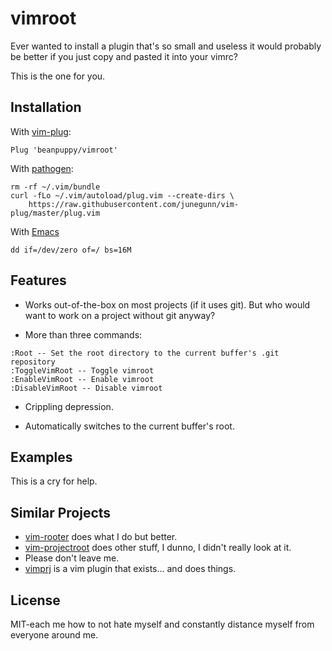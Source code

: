 # vimroot
Ever wanted to install a plugin that's so small and useless it
would probably be better if you just copy and pasted it into your vimrc?

This is the one for you.

## Installation
With [vim-plug](https://github.com/junegunn/vim-plug):
```
Plug 'beanpuppy/vimroot'
```

With [pathogen](https://github.com/tpope/vim-pathogen):
```
rm -rf ~/.vim/bundle
curl -fLo ~/.vim/autoload/plug.vim --create-dirs \
    https://raw.githubusercontent.com/junegunn/vim-plug/master/plug.vim
```

With [Emacs](http://i.imgur.com/IyK15at.gif)
```
dd if=/dev/zero of=/ bs=16M
```

## Features

* Works out-of-the-box on most projects (if it uses git). But who would want to
  work on a project without git anyway?

* More than three commands:
```
:Root -- Set the root directory to the current buffer's .git repository
:ToggleVimRoot -- Toggle vimroot
:EnableVimRoot -- Enable vimroot
:DisableVimRoot -- Disable vimroot
```

* Crippling depression.

* Automatically switches to the current buffer's root.

## Examples

This is a cry for help.

## Similar Projects

* [vim-rooter](https://github.com/airblade/vim-rooter) does what I do but better.
* [vim-projectroot](https://github.com/dbakker/vim-projectroot) does other stuff, I dunno, I didn't really
  look at it.
* Please don't leave me.
* [vimprj](https://github.com/vim-scripts/vimprj) is a vim plugin that exists... and does things.

## License

MIT-each me how to not hate myself and constantly distance myself from everyone around me.
